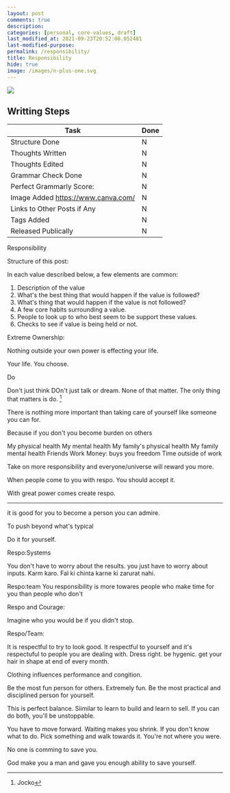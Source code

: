 ```yaml
---
layout: post
comments: true
description:
categories: [personal, core-values, draft]
last_modified_at: 2021-09-23T20:52:08.052481
last-modified-purpose:
permalink: /responsibility/
title: Responsibility
hide: true
image: /images/n-plus-one.svg
---
```

![](/images/switch-jobs.jpg)

## Writting Steps

| Task                        | Done |
|-----------------------------|------|
| Structure Done              | N    |
| Thoughts Written            | N    |
| Thoughts Edited             | N    |
| Grammar Check Done          | N    |
| Perfect Grammarly Score:    | N    |
| Image Added  https://www.canva.com/                | N    |
| Links to Other Posts if Any | N    |
| Tags Added                  | N    |
| Released Publically         | N    |

Responsibility


Structure of this post:

In each value described below, a few elements are common:
1. Description of the value
2. What's the best thing that would happen if the value is followed?
3. What's thing that would happen if the value is not followed?
4. A few core habits surrounding a value.
5. People to look up to who best seem to be support these values.
6. Checks to see if value is being held or not.



Extreme Ownership:

Nothing outside your own power is effecting your life.

Your life. You choose.

Do

Don't just think DOn't just talk or dream. None of that matter. The only thing that matters is do. [^1]

[^1]: Jocko


There is nothing more important than taking care of yourself like someone you can for.

Because if you don't you become burden on others


My physical health
My mental health
My family's physical health
My family mental health
Friends
Work
Money: buys you freedom
Time outside of work


Take on more responsibility and everyone/universe will reward you more.

When people come to you with respo. You should accept it.

With great power comes create respo.

----

it is good for you to become a person you can admire.

To push beyond what's typical


Do it for yourself.


Respo:Systems

You don't have to worry about the results. you just have to worry about inputs.
Karm karo. Fal ki chinta karne ki zarurat nahi.

Respo:team
You responsibility is more towares people who make time for you than people who don't


Respo and Courage:

Imagine who you would be if you didn't stop.


Respo/Team:

It is respectful to try to look good. It respectful to yourself and it's respectuful to people you are dealing with. Dress right. be hygenic. get your hair in shape at end of every month.

Clothing influences performance and congition.

Be the most fun person for others. Extremely fun. Be the most practical and disciplined person for yourself.

This is perfect balance. Siimilar to learn to build and learn to sell. If you can do both, you'll be unstoppable.

You have to move forward.
Waiting makes you shrink.
If you don't know what to do. Pick something and walk towards it. You're not where you were. 



No one is comming to save you.

God make you a man and gave you enough ability to save yourself.
